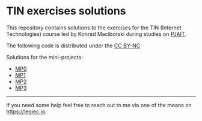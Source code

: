 # TIN exercises solutions
This repository contains solutions to the exercises for the TIN (Internet Technologies) course led by Konrad Maciborski during studies on [PJAIT](https://www.pja.edu.pl/en/).

The following code is distributed under the [CC BY-NC](./LICENSE.md)

Solutions for the mini-projects:
* [MP0](./tree/mp0)
* [MP1](./tree/mp1)
* [MP2](./tree/mp2)
* [MP3](./tree/mp3)

---

If you need some help feel free to reach out to me via one of the means on https://legiec.io.

